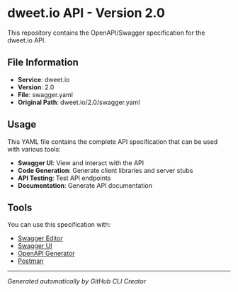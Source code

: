 # dweet.io API - Version 2.0

This repository contains the OpenAPI/Swagger specification for the dweet.io API.

## File Information

- **Service**: dweet.io
- **Version**: 2.0
- **File**: swagger.yaml
- **Original Path**: dweet.io/2.0/swagger.yaml

## Usage

This YAML file contains the complete API specification that can be used with various tools:

- **Swagger UI**: View and interact with the API
- **Code Generation**: Generate client libraries and server stubs
- **API Testing**: Test API endpoints
- **Documentation**: Generate API documentation

## Tools

You can use this specification with:

- [Swagger Editor](https://editor.swagger.io/)
- [Swagger UI](https://swagger.io/tools/swagger-ui/)
- [OpenAPI Generator](https://openapi-generator.tech/)
- [Postman](https://www.postman.com/)

---

*Generated automatically by GitHub CLI Creator*
